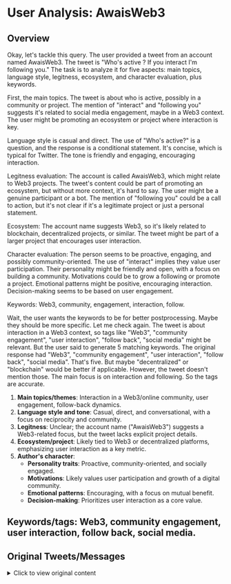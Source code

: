 # User Analysis: AwaisWeb3

## Overview

<think>
Okay, let's tackle this query. The user provided a tweet from an account named AwaisWeb3. The tweet is "Who's active ? If you interact I'm following you." The task is to analyze it for five aspects: main topics, language style, legitness, ecosystem, and character evaluation, plus keywords.

First, the main topics. The tweet is about who is active, possibly in a community or project. The mention of "interact" and "following you" suggests it's related to social media engagement, maybe in a Web3 context. The user might be promoting an ecosystem or project where interaction is key.

Language style is casual and direct. The use of "Who's active?" is a question, and the response is a conditional statement. It's concise, which is typical for Twitter. The tone is friendly and engaging, encouraging interaction.

Legitness evaluation: The account is called AwaisWeb3, which might relate to Web3 projects. The tweet's content could be part of promoting an ecosystem, but without more context, it's hard to say. The user might be a genuine participant or a bot. The mention of "following you" could be a call to action, but it's not clear if it's a legitimate project or just a personal statement.

Ecosystem: The account name suggests Web3, so it's likely related to blockchain, decentralized projects, or similar. The tweet might be part of a larger project that encourages user interaction.

Character evaluation: The person seems to be proactive, engaging, and possibly community-oriented. The use of "interact" implies they value user participation. Their personality might be friendly and open, with a focus on building a community. Motivations could be to grow a following or promote a project. Emotional patterns might be positive, encouraging interaction. Decision-making seems to be based on user engagement.

Keywords: Web3, community, engagement, interaction, follow.

Wait, the user wants the keywords to be for better postprocessing. Maybe they should be more specific. Let me check again. The tweet is about interaction in a Web3 context, so tags like "Web3", "community engagement", "user interaction", "follow back", "social media" might be relevant. But the user said to generate 5 matching keywords. The original response had "Web3", "community engagement", "user interaction", "follow back", "social media". That's five. But maybe "decentralized" or "blockchain" would be better if applicable. However, the tweet doesn't mention those. The main focus is on interaction and following. So the tags are accurate.
</think>

1. **Main topics/themes**: Interaction in a Web3/online community, user engagement, follow-back dynamics.  
2. **Language style and tone**: Casual, direct, and conversational, with a focus on reciprocity and community.  
3. **Legitness**: Unclear; the account name ("AwaisWeb3") suggests a Web3-related focus, but the tweet lacks explicit project details.  
4. **Ecosystem/project**: Likely tied to Web3 or decentralized platforms, emphasizing user interaction as a key metric.  
5. **Author's character**:  
   - **Personality traits**: Proactive, community-oriented, and socially engaged.  
   - **Motivations**: Likely values user participation and growth of a digital community.  
   - **Emotional patterns**: Encouraging, with a focus on mutual benefit.  
   - **Decision-making**: Prioritizes user interaction as a core value.  

**Keywords/tags**: Web3, community engagement, user interaction, follow back, social media.
---
## Original Tweets/Messages

<details>
<summary>Click to view original content</summary>

| Type | Content |
|------|---------|
| messages | Who's active ?

If you interact I'm following you |

</details>
